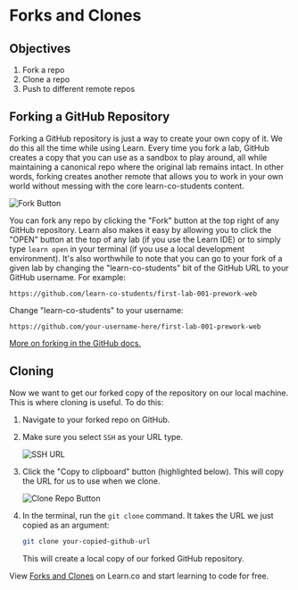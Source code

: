 # Forks and Clones

## Objectives

1. Fork a repo
2. Clone a repo
3. Push to different remote repos

## Forking a GitHub Repository

Forking a GitHub repository is just a way to create your own copy of it. We do this all the time while using Learn. Every time you fork a lab, GitHub creates a copy that you can use as a sandbox to play around, all while maintaining a canonical repo where the original lab remains intact. In other words, forking creates another remote that allows you to work in your own world without messing with the core learn-co-students content.

![Fork Button](http://readme-pics.s3.amazonaws.com/fork_button.jpg)

You can fork any repo by clicking the "Fork" button at the top right of any GitHub repository. Learn also makes it easy by allowing you to click the "OPEN" button at the top of any lab (if you use the Learn IDE) or to simply type `learn open` in your terminal (if you use a local development environment). It's also worthwhile to note that you can go to your fork of a given lab by changing the "learn-co-students" bit of the GitHub URL to your GitHub username. For example:

```
https://github.com/learn-co-students/first-lab-001-prework-web
```
Change "learn-co-students" to your username:
```
https://github.com/your-username-here/first-lab-001-prework-web
```

[More on forking in the GitHub docs.](https://help.github.com/enterprise/2.2/user/articles/fork-a-repo/)

## Cloning

Now we want to get our forked copy of the repository on our local machine. This is where cloning is useful. To do this:

1. Navigate to your forked repo on GitHub.
2. Make sure you select `SSH` as your URL type.

	![SSH URL](https://s3.amazonaws.com/learn-verified/ssh)

3. Click the "Copy to clipboard" button (highlighted below). This will copy the URL for us to use when we clone.

	![Clone Repo Button](http://readme-pics.s3.amazonaws.com/clone-repo-clone-url-button.png)

4. In the terminal, run the `git clone` command. It takes the URL we just copied as an argument:

	```bash
	git clone your-copied-github-url
	```

	This will create a local copy of our forked GitHub repository.

<p data-visibility='hidden'>View <a href='https://learn.co/lessons/forks-and-clones-readme' title='Forks and Clones'>Forks and Clones</a> on Learn.co and start learning to code for free.</p>
